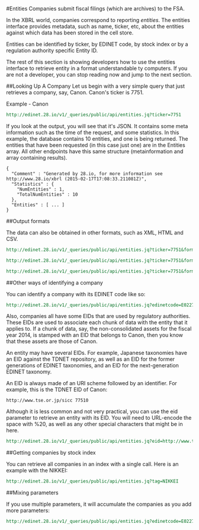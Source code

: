 #Entities
Companies submit fiscal filings (which are archives) to the FSA.

In the XBRL world, companies correspond to reporting *entities*. The entities interface provides metadata, such as name, ticker, etc, about the entities against which data has been stored in the cell store.

Entities can be identified by ticker, by EDINET code, by stock index or by a regulation authority specific Entity ID.

The rest of this section is showing developers how to use the entities interface to retrieve entity in a format understandable ty computers. If you are not a developer, you can stop reading now and jump to the next section.

##Looking Up A Company
Let us begin with a very simple query that just retrieves a company, say, Canon. Canon's ticker is 7751.


 Example - Canon

```REST
http://edinet.28.io/v1/_queries/public/api/entities.jq?ticker=7751
```

If you look at the output, you will see that it's JSON. It contains some meta information such as the time of the request, and some statistics. In this example, the database contains 10 entities, and one is being returned.
The entities that have been requested (in this case just one) are in the Entities array. All other endpoints have this same structure (metainformation and array containing results).

    {
      "Comment" : "Generated by 28.io, for more information see http://www.28.io/xbrl (2015-02-17T17:08:33.211081Z)",
      "Statistics" : {
        "NumEntities" : 1,
        "TotalNumEntities" : 10
      },
      "Entities" : [ ... ]
    }

##Output formats

The data can also be obtained in other formats, such as XML, HTML and CSV.

```REST
http://edinet.28.io/v1/_queries/public/api/entities.jq?ticker=7751&format=xml
```

```REST
http://edinet.28.io/v1/_queries/public/api/entities.jq?ticker=7751&format=csv
```

```REST
http://edinet.28.io/v1/_queries/public/api/entities.jq?ticker=7751&format=html
```

##Other ways of identifying a company

You can identify a company with its EDINET code like so:

```REST
http://edinet.28.io/v1/_queries/public/api/entities.jq?edinetcode=E02274
```

Also, companies all have some EIDs that are used by regulatory authorities. These EIDs are used to associate each chunk of data with the entity that it applies to. If a chunk of data, say, the non-consolidated assets for the fiscal year 2014, is stamped with an EID that belongs to Canon, then you know that these assets are those of Canon.

An entity may have several EIDs. For example, Japanese taxonomies have an EID against the TDNET repository, as well as an EID for the former generations of EDINET taxonomies, and an EID for the next-generation EDINET taxonomy.

An EID is always made of an URI scheme followed by an identifier. For example, this is the TDNET EID of Canon:

    http://www.tse.or.jp/sicc 77510

Although it is less common and not very practical, you can use the eid parameter to retrieve an entity with its EID. You will need to URL-encode the space with %20, as well as any other special characters that might be in here.

```REST
http://edinet.28.io/v1/_queries/public/api/entities.jq?eid=http://www.tse.or.jp/sicc%2077510
```

##Getting companies by stock index

You can retrieve all companies in an index with a single call. Here is an example with the NIKKEI:

```REST
http://edinet.28.io/v1/_queries/public/api/entities.jq?tag=NIKKEI
```

##Mixing parameters

If you use multiple parameters, it will accumulate the companies as you add more parameters:

```REST
http://edinet.28.io/v1/_queries/public/api/entities.jq?edinetcode=E02274&ticker=9432&tag=NIKKEI
```
